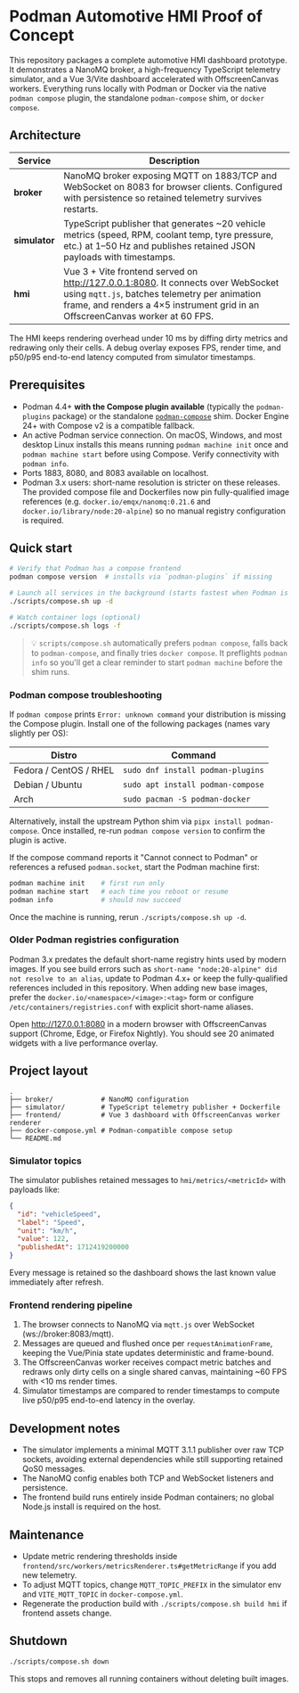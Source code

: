# Podman Automotive HMI Proof of Concept

This repository packages a complete automotive HMI dashboard prototype. It demonstrates a NanoMQ broker, a high-frequency TypeScript telemetry simulator, and a Vue 3/Vite dashboard accelerated with OffscreenCanvas workers. Everything runs locally with Podman or Docker via the native `podman compose` plugin, the standalone `podman-compose` shim, or `docker compose`.

## Architecture

| Service | Description |
| --- | --- |
| **broker** | NanoMQ broker exposing MQTT on 1883/TCP and WebSocket on 8083 for browser clients. Configured with persistence so retained telemetry survives restarts. |
| **simulator** | TypeScript publisher that generates ~20 vehicle metrics (speed, RPM, coolant temp, tyre pressure, etc.) at 1–50 Hz and publishes retained JSON payloads with timestamps. |
| **hmi** | Vue 3 + Vite frontend served on http://127.0.0.1:8080. It connects over WebSocket using `mqtt.js`, batches telemetry per animation frame, and renders a 4×5 instrument grid in an OffscreenCanvas worker at 60 FPS. |

The HMI keeps rendering overhead under 10 ms by diffing dirty metrics and redrawing only their cells. A debug overlay exposes FPS, render time, and p50/p95 end-to-end latency computed from simulator timestamps.

## Prerequisites

- Podman 4.4+ **with the Compose plugin available** (typically the `podman-plugins` package) or the standalone [`podman-compose`](https://github.com/containers/podman-compose) shim. Docker Engine 24+ with Compose v2 is a compatible fallback.
- An active Podman service connection. On macOS, Windows, and most desktop Linux installs this means running `podman machine init` once and `podman machine start` before using Compose. Verify connectivity with `podman info`.
- Ports 1883, 8080, and 8083 available on localhost.
- Podman 3.x users: short-name resolution is stricter on these releases. The provided compose file and Dockerfiles now pin fully-qualified image references (e.g. `docker.io/emqx/nanomq:0.21.6` and `docker.io/library/node:20-alpine`) so no manual registry configuration is required.

## Quick start

```bash
# Verify that Podman has a compose frontend
podman compose version  # installs via `podman-plugins` if missing

# Launch all services in the background (starts fastest when Podman is already running)
./scripts/compose.sh up -d

# Watch container logs (optional)
./scripts/compose.sh logs -f
```

> 💡 `scripts/compose.sh` automatically prefers `podman compose`, falls back to `podman-compose`, and finally tries `docker compose`. It preflights `podman info` so you'll get a clear reminder to start `podman machine` before the shim runs.

### Podman compose troubleshooting

If `podman compose` prints `Error: unknown command` your distribution is missing the Compose plugin. Install one of the following packages (names vary slightly per OS):

| Distro | Command |
| --- | --- |
| Fedora / CentOS / RHEL | `sudo dnf install podman-plugins` |
| Debian / Ubuntu | `sudo apt install podman-compose` |
| Arch | `sudo pacman -S podman-docker` |

Alternatively, install the upstream Python shim via `pipx install podman-compose`. Once installed, re-run `podman compose version` to confirm the plugin is active.

If the compose command reports it "Cannot connect to Podman" or references a refused `podman.socket`, start the Podman machine first:

```bash
podman machine init    # first run only
podman machine start   # each time you reboot or resume
podman info            # should now succeed
```

Once the machine is running, rerun `./scripts/compose.sh up -d`.

### Older Podman registries configuration

Podman 3.x predates the default short-name registry hints used by modern images. If you see build errors such as `short-name "node:20-alpine" did not resolve to an alias`, update to Podman 4.x+ or keep the fully-qualified references included in this repository. When adding new base images, prefer the `docker.io/<namespace>/<image>:<tag>` form or configure `/etc/containers/registries.conf` with explicit short-name aliases.

Open http://127.0.0.1:8080 in a modern browser with OffscreenCanvas support (Chrome, Edge, or Firefox Nightly). You should see 20 animated widgets with a live performance overlay.

## Project layout

```
.
├── broker/            # NanoMQ configuration
├── simulator/         # TypeScript telemetry publisher + Dockerfile
├── frontend/          # Vue 3 dashboard with OffscreenCanvas worker renderer
├── docker-compose.yml # Podman-compatible compose setup
└── README.md
```

### Simulator topics

The simulator publishes retained messages to `hmi/metrics/<metricId>` with payloads like:

```json
{
  "id": "vehicleSpeed",
  "label": "Speed",
  "unit": "km/h",
  "value": 122,
  "publishedAt": 1712419200000
}
```

Every message is retained so the dashboard shows the last known value immediately after refresh.

### Frontend rendering pipeline

1. The browser connects to NanoMQ via `mqtt.js` over WebSocket (ws://broker:8083/mqtt).
2. Messages are queued and flushed once per `requestAnimationFrame`, keeping the Vue/Pinia state updates deterministic and frame-bound.
3. The OffscreenCanvas worker receives compact metric batches and redraws only dirty cells on a single shared canvas, maintaining ~60 FPS with <10 ms render times.
4. Simulator timestamps are compared to render timestamps to compute live p50/p95 end-to-end latency in the overlay.

## Development notes

- The simulator implements a minimal MQTT 3.1.1 publisher over raw TCP sockets, avoiding external dependencies while still supporting retained QoS0 messages.
- The NanoMQ config enables both TCP and WebSocket listeners and persistence.
- The frontend build runs entirely inside Podman containers; no global Node.js install is required on the host.

## Maintenance

- Update metric rendering thresholds inside `frontend/src/workers/metricsRenderer.ts#getMetricRange` if you add new telemetry.
- To adjust MQTT topics, change `MQTT_TOPIC_PREFIX` in the simulator env and `VITE_MQTT_TOPIC` in `docker-compose.yml`.
- Regenerate the production build with `./scripts/compose.sh build hmi` if frontend assets change.

## Shutdown

```bash
./scripts/compose.sh down
```

This stops and removes all running containers without deleting built images.

